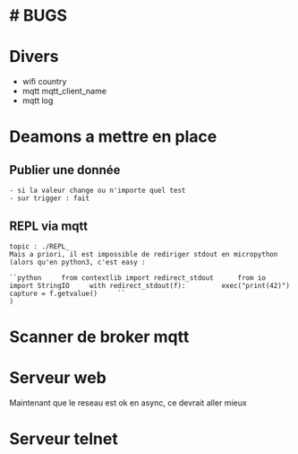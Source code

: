 # # BUGS


# Divers

- wifi country
- mqtt mqtt_client_name
- mqtt log

# Deamons a mettre en place

## Publier une donnée

    - si la valeur change ou n'importe quel test
    - sur trigger : fait

## REPL via mqtt

    topic : ./REPL_
    Mais a priori, il est impossible de rediriger stdout en micropython
    (alors qu'en python3, c'est easy :

    ``python     from contextlib import redirect_stdout      from io import StringIO     with redirect_stdout(f):         exec("print(42)")     capture = f.getvalue()     ``
    )

# Scanner de broker mqtt

# Serveur web

Maintenant que le reseau est ok en async, ce devrait aller mieux

# Serveur telnet
